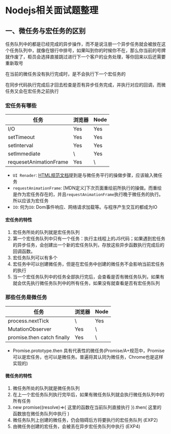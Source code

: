# Nodejs相关面试题整理

## 一、微任务与宏任务的区别
任务队列中的都是已经完成的异步操作，而不是说注册一个异步任务就会被放在这个任务队列中，就像在银行中排号，如果叫到你的时候你不在，那么你当前的号牌就作废了，柜员会选择直接跳过进行下一个客户的业务处理，等你回来以后还需要重新取号

在当前的微任务没有执行完成时，是不会执行下一个宏任务的

在同步代码执行完成后才回去检查是否有异步任务完成，并执行对应的回调，而微任务又会在宏任务之前执行

### 宏任务有哪些

|  任务  | 浏览器  |  Node  |
| ----- | ------ | ------ |
| I/O | Yes | Yes |
| setTimeout | Yes | Yes |
| setInterval | Yes | Yes |
| setImmediate | \ | Yes |
| requesetAnimationFrame | Yes | \ |

* `UI Renader`: [HTML规范文档](https://html.spec.whatwg.org/multipage/webappapis.html#event-loop-processing-model)提到是与微任务平行的操做步骤，应该输入微任务
* `requestAnimationFrame`: [MDN定义]下次页面重绘前所执行的操做。而重绘是作为宏任务存在的，并且`requestAnimationFrame`执行晚于微任务的执行。所以应该为宏任务
* `IO`: 何为`IO`: Dom事件响应、网络请求加载等。与程序产生交互的都成为IO

#### 宏任务的特性
1. 宏任务所处的队列就是宏任务队列
2. 第一个宏任务队列中只有一个任务：执行主线程上的JS代码；如果遇到宏任务的异步任务，会创建出一个新的宏任务队列，存放这些异步函数执行完成后的回调函数。
3. 宏任务队列可以有多个
4. 宏任务中可以创建微任务，但是在宏任务中创建的微任务不会影响当前宏任务的执行
5. 当一个宏任务队列中的任务全部执行完后，会查看是否有微任务队列，如果有就会优先执行微任务队列中的所有任务，如果没有就查看是否有宏任务队列


### 那些任务是微任务

|  任务  | 浏览器 | Node |
| ----- | ----- | ---- |
| process.nextTick | \ | Yes |
| MutationObserver | Yes | \ |
| promise.then catch finally | Yes | \ |

* Promise.prototype.then 具有代表性的微任务(Promise/A+规范中，Promise可以是宏任务，也可以是微任务。普遍将其认同为微任务，Chrome也是这样实现的)

#### 微任务的特性
1. 微任务所处的队列就是微任务队列
2. 在上一个宏任务队列执行完毕后，如果有微任务队列就会执行微任务队列中的所有任务
3. new promise((resolve)=>{ 这里的函数在当前队列直接执行 }).then( 这里的函数放在微任务队列中执行 )
4. 微任务队列上创建的微任务，仍会阻碍后方将要执行的宏任务队列 (EXP2)
5. 由微任务创建的宏任务，会被丢在异步宏任务队列中执行 (EXP4)
